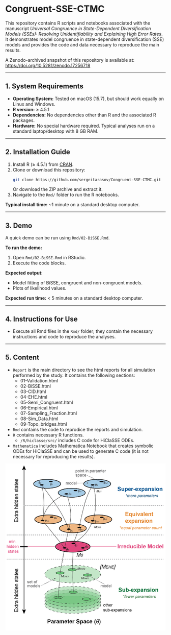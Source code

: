 
# Congruent-SSE-CTMC

This repository contains R scripts and notebooks associated with the manuscript *Universal Congruence in State-Dependent Diversification Models (SSEs): Resolving Unidentifiability and Explaining High Error Rates*.  
It demonstrates model congruence in state-dependent diversification (SSE) models and provides the code and data necessary to reproduce the main results.  

A Zenodo-archived snapshot of this repository is available at:  
https://doi.org/10.5281/zenodo.17256718  

---

## 1. System Requirements

- **Operating System:** Tested on macOS (15.7), but should work equally on Linux and Windows.  
- **R version:** ≥ 4.5.1  
- **Dependencies:** No dependencies other than R and the associated R packages.  
- **Hardware:** No special hardware required. Typical analyses run on a standard laptop/desktop with 8 GB RAM.  

---

## 2. Installation Guide

1. Install R (≥ 4.5.1) from [CRAN](https://cran.r-project.org/).  
2. Clone or download this repository:  
   ```bash
   git clone https://github.com/sergeitarasov/Congruent-SSE-CTMC.git
   ```
   Or download the ZIP archive and extract it.  
3. Navigate to the `Rmd/` folder to run the R notebooks.  

**Typical install time:** ~1 minute on a standard desktop computer.   

---

## 3. Demo

A quick demo can be run using `Rmd/02-BiSSE.Rmd`.  

**To run the demo:**  
1. Open `Rmd/02-BiSSE.Rmd` in RStudio.  
2. Execute the code blocks.  

**Expected output:**  
- Model fitting of BiSSE, congruent and non-congruent models.  
- Plots of likelihood values.  

**Expected run time:** < 5 minutes on a standard desktop computer.  

---

## 4. Instructions for Use

- Execute all Rmd files in the `Rmd/` folder; they contain the necessary instructions and code to reproduce the analyses.    

---

## 5. Content

- `Report` is the main directory to see the html reports for all simulation performed by the study. It contains the following sections:
  - 01-Validation.html
  - 02-BiSSE.html
  - 03-CID.html
  - 04-EHE.html
  - 05-Semi_Congruent.html
  - 06-Empirical.html
  - 07-Sampling_Fraction.html
  - 08-Sim_Data.html
  - 09-Topo_bridges.html
- `Rmd` contains the code to reprodice the reports and simulation.
- `R` contains necessary R functions.
  - `/R/hiclasse/src/` includes C code for HiClaSSE ODEs.
- `Mathematica` includes Mathematica Notebook that creates symbolic ODEs for HiClaSSE and can be used to generate C code (it is not necessary for reproducing the results).



 <p align="left">
  <img src="https://github.com/sergeitarasov/Congruent-SSE-CTMC/blob/main/Fig_class.png" width="600" title="hover text">
</p>  
